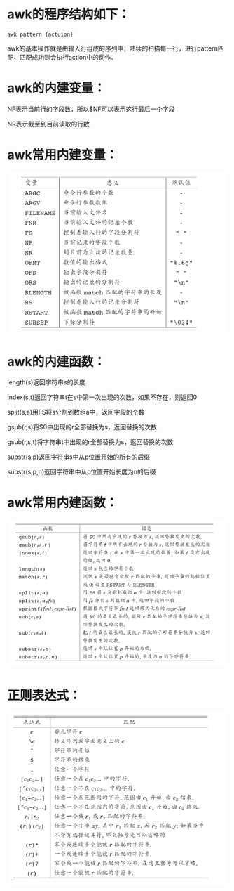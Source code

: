 # awk的程序结构如下：  

```shell
awk pattern {actuion}
```
awk的基本操作就是由输入行组成的序列中，陆续的扫描每一行，进行pattern匹配，匹配成功则会执行action中的动作。  

# awk的内建变量： 

NF表示当前行的字段数，所以$NF可以表示这行最后一个字段  

NR表示截至到目前读取的行数 

# awk常用内建变量：  

![title](https://raw.githubusercontent.com/liujinxi931204/image/master/gitnote/2020/05/18/1589767002974-1589767002976.png)
# awk的内建函数： 

length(s)返回字符串s的长度  

index(s,t)返回字符串t在s中第一次出现的次数，如果不存在，则返回0  

split(s,a)用FS将s分割到数组a中，返回字段的个数  

gsub(r,s)将$0中出现的r全部替换为s，返回替换的次数  

gsub(r,s,t)将字符串t中出现的r全部替换为s，返回替换的次数  

substr(s,p)返回字符串s中从p位置开始的所有的后缀  

substr(s,p,n)返回字符串中从p位置开始长度为n的后缀 


# awk常用内建函数：  

![title](https://raw.githubusercontent.com/liujinxi931204/image/master/gitnote/2020/05/18/1589767124676-1589767124678.png)
# 正则表达式：  

![title](https://raw.githubusercontent.com/liujinxi931204/image/master/gitnote/2020/05/18/1589767456222-1589767456225.png)

